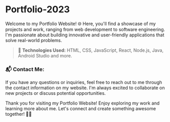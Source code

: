 # Portfolio-2023
Welcome to my Portfolio Website! 🌐
Here, you'll find a showcase of my projects and work, ranging from web development to software engineering. I'm passionate about building innovative and user-friendly applications that solve real-world problems.

> 🔧 **Technologies Used:** HTML, CSS, JavaScript, React, Node.js, Java, Android Studio and more.

### 📬 Contact Me:
If you have any questions or inquiries, feel free to reach out to me through the contact information on my website. I'm always excited to collaborate on new projects or discuss potential opportunities.

Thank you for visiting my Portfolio Website! Enjoy exploring my work and learning more about me. Let's connect and create something awesome together! 👨‍💻
